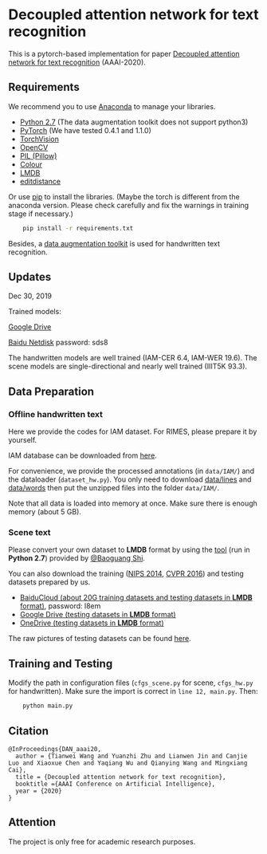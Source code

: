 # Decoupled attention network for text recognition

This is a pytorch-based implementation for paper [Decoupled attention network for text recognition](https://arxiv.org/abs/1912.10205) (AAAI-2020).


## Requirements

We recommend you to use [Anaconda](https://www.anaconda.com/) to manage your libraries.

- [Python 2.7](https://www.python.org/) (The data augmentation toolkit does not support python3)
- [PyTorch](https://pytorch.org/) (We have tested 0.4.1 and 1.1.0)
- [TorchVision](https://pypi.org/project/torchvision/)
- [OpenCV](https://opencv.org/)
- [PIL (Pillow)](https://pillow.readthedocs.io/en/stable/#)
- [Colour](https://pypi.org/project/colour/)
- [LMDB](https://pypi.org/project/lmdb/)
- [editdistance](https://pypi.org/project/editdistance/)

Or use [pip](https://pypi.org/project/pip/) to install the libraries. (Maybe the torch is different from the anaconda version. Please check carefully and fix the warnings in training stage if necessary.)

```bash
    pip install -r requirements.txt
```
Besides, a [data augmentation toolkit](https://github.com/Canjie-Luo/Scene-Text-Image-Transformer) is used for handwritten text recognition.

## Updates

Dec 30, 2019

Trained models:

[Google Drive](https://drive.google.com/drive/folders/1MK0WUH-ofIPT4ZNTbcb0sburatJyEF1X?usp=sharing)

[Baidu Netdisk](https://pan.baidu.com/s/1XUdYI6KoLnUbCAmM1JRBNw) password: sds8

The handwritten models are well trained (IAM-CER 6.4, IAM-WER 19.6). The scene models are single-directional and nearly well trained (IIIT5K 93.3).

## Data Preparation
### Offline handwritten text
Here we provide the codes for IAM dataset. For RIMES, please prepare it by yourself.

IAM database can be downloaded from [here](http://www.fki.inf.unibe.ch/databases/iam-handwriting-database/download-the-iam-handwriting-database). 

For convenience, we provide the processed annotations (in `data/IAM/`) and the dataloader (`dataset_hw.py`). You only need to download [data/lines](http://www.fki.inf.unibe.ch/DBs/iamDB/data/lines) and [data/words](http://www.fki.inf.unibe.ch/DBs/iamDB/data/words) then put the unzipped files into the folder `data/IAM/`.

Note that all data is loaded into memory at once. Make sure there is enough memory (about 5 GB).

### Scene text
Please convert your own dataset to **LMDB** format by using the [tool](https://github.com/bgshih/crnn/blob/master/tool/create_dataset.py) (run in **Python 2.7**) provided by [@Baoguang Shi](https://github.com/bgshih). 

You can also download the training ([NIPS 2014](http://www.robots.ox.ac.uk/~vgg/data/text/), [CVPR 2016](http://www.robots.ox.ac.uk/~vgg/data/scenetext/)) and testing datasets prepared by us. 

- [BaiduCloud (about 20G training datasets and testing datasets in **LMDB** format)](https://pan.baidu.com/s/1TqZfvoEhyv57yf4YBjSzFg), password: l8em
- [Google Drive (testing datasets in **LMDB** format)](https://drive.google.com/open?id=1NAs78a38xkl1MhodoD7BM0Lh3v_sFwYs)
- [OneDrive (testing datasets in **LMDB** format)](https://1drv.ms/f/s!Am3wqyDHs7r0hkHUYy0edaC2UC3c)

The raw pictures of testing datasets can be found [here](https://github.com/chengzhanzhan/STR).

## Training and Testing

Modify the path in configuration files (`cfgs_scene.py` for scene, `cfgs_hw.py` for handwritten). Make sure the import is correct in `line 12, main.py`. Then:

```bash
	python main.py
```

## Citation

```
@InProceedings{DAN_aaai20,
  author = {Tianwei Wang and Yuanzhi Zhu and Lianwen Jin and Canjie Luo and Xiaoxue Chen and Yaqiang Wu and Qianying Wang and Mingxiang Cai}, 
  title = {Decoupled attention network for text recognition}, 
  booktitle ={AAAI Conference on Artificial Intelligence}, 
  year = {2020}
}
```

## Attention
The project is only free for academic research purposes.
